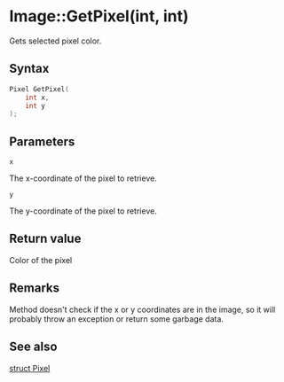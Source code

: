 # Image::GetPixel(int, int)

Gets selected pixel color.

## Syntax

```cpp
Pixel GetPixel(
    int x,
    int y
);
```

## Parameters

`x`

The x-coordinate of the pixel to retrieve.

`y`

The y-coordinate of the pixel to retrieve.

## Return value

Color of the pixel

## Remarks

Method doesn't check if the x or y coordinates are in the image, so it will probably throw an exception or return some garbage data.

## See also

[struct Pixel](./struct_Pixel.md)

